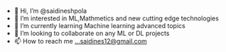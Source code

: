 - 👋 Hi, I’m @saidineshpola
- 👀 I’m interested in ML,Mathmetics and new cutting edge technologies
- 🌱 I’m currently learning Machine learning advanced topics
- 💞️ I’m looking to collaborate on any  ML or DL projects
- 📫 How to reach me ...saidines12@gmail.com

<!---
saidineshpola/saidineshpola is a ✨ special ✨ repository because its `README.md` (this file) appears on your GitHub profile.
You can click the Preview link to take a look at your changes.
--->
